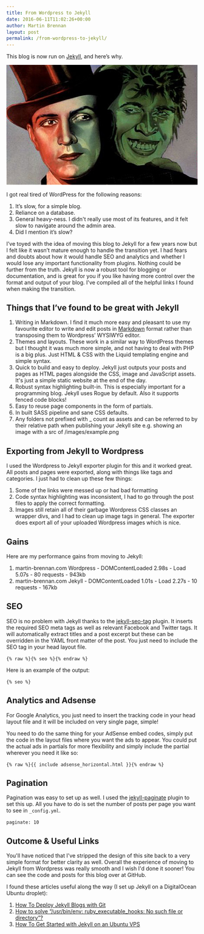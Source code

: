 ```yaml
---
title: From Wordpress to Jekyll
date: 2016-06-11T11:02:26+00:00
author: Martin Brennan
layout: post
permalink: /from-wordpress-to-jekyll/
---
```


This blog is now run on [Jekyll](https://jekyllrb.com/), and here’s why.

<img src="/images/jekyll-and-hyde.jpg" title="Jekyll" />

I got real tired of WordPress for the following reasons:

1. It’s slow, for a simple blog.
2. Reliance on a database.
3. General heavy-ness. I didn't really use most of its features, and it felt slow to navigate around the admin area.
4. Did I mention it’s slow?

I’ve toyed with the idea of moving this blog to Jekyll for a few years now but I felt like it wasn’t mature enough to handle the transition yet. I had fears and doubts about how it would handle SEO and analytics and whether I would lose any important functionality from plugins. Nothing could be further from the truth. Jekyll is now a robust tool for blogging or documentation, and is great for you if you like having more control over the format and output of your blog. I've compiled all of the helpful links I found when making the transition. <!--more-->

## Things that I’ve found to be great with Jekyll

1. Writing in Markdown. I find it much more easy and pleasant to use my favourite editor to write and edit posts in [Markdown](https://daringfireball.net/projects/markdown/) format rather than transposing them to Wordpress’ WYSIWYG editor.
2. Themes and layouts. These work in a similar way to WordPress themes but I thought it was much more simple, and not having to deal with PHP is a big plus. Just HTML & CSS with the Liquid templating engine and simple syntax.
3. Quick to build and easy to deploy. Jekyll just outputs your posts and pages as HTML pages alongside the CSS, image and JavaScript assets. It's just a simple static website at the end of the day.
4. Robust syntax highlighting built-in. This is especially important for a programming blog. Jekyll uses Rogue by default. Also it supports fenced code blocks!
5. Easy to reuse page components in the form of partials.
6. In built SASS pipeline and sane CSS defaults.
7. Any folders not prefixed with _ count as assets and can be referred to by their relative path when publishing your Jekyll site e.g. showing an image with a src of /images/example.png

## Exporting from Jekyll to Wordpress

I used the Wordpress to Jekyll exporter plugin for this and it worked great. All posts and pages were exported, along with things like tags and categories. I just had to clean up these few things:

1. Some of the links were messed up or had bad formatting
2. Code syntax highlighting was inconsistent, I had to go through the post files to apply the correct formatting.
3. Images still retain all of their garbage Wordpress CSS classes an wrapper divs, and I had to clean up image tags in general. The exporter does export all of your uploaded Wordpress images which is nice.

## Gains

Here are my performance gains from moving to Jekyll:

1. martin-brennan.com Wordpress - DOMContentLoaded 2.98s - Load 5.07s - 80 requests - 943kb
2. martin-brennan.com Jekyll    - DOMContentLoaded 1.01s - Load 2.27s - 10 requests - 167kb

## SEO

SEO is no problem with Jekyll thanks to the [jekyll-seo-tag](https://github.com/jekyll/jekyll-seo-tag) plugin. It inserts the required SEO meta tags as well as relevant Facebook and Twitter tags. It will automatically extract titles and a post excerpt but these can be overridden in the YAML front matter of the post. You just need to include the SEO tag in your head layout file.

```erb
{% raw %}{% seo %}{% endraw %}
```

Here is an example of the output:

```
{% seo %}
```

## Analytics and Adsense

For Google Analytics, you just need to insert the tracking code in your head layout file and it will be included on very single page, simple!

You need to do the same thing for your AdSense embed codes, simply put the code in the layout files where you want the ads to appear. You could put the actual ads in partials for more flexibility and simply include the partial wherever you need it like so:

```erb
{% raw %}{{ include adsense_horizontal.html }}{% endraw %}
```

## Pagination

Pagination was easy to set up as well. I used the [jekyll-paginate](https://github.com/jekyll/jekyll-paginate) plugin to set this up. All you have to do is set the number of posts per page you want to see in `_config.yml`.

```
paginate: 10
```

## Outcome & Useful Links

You'll have noticed that I've stripped the design of this site back to a very simple format for better clarity as well. Overall the experience of moving to Jekyll from Wordpress was really smooth and I wish I'd done it sooner! You can see the code and posts for this blog over at GitHub.

I found these articles useful along the way (I set up Jekyll on a DigitalOcean Ubuntu droplet):

1. [How To Deploy Jekyll Blogs with Git](https://www.digitalocean.com/community/tutorials/how-to-deploy-jekyll-blogs-with-git)
2. [How to solve “/usr/bin/env: ruby_executable_hooks: No such file or directory”?](http://stackoverflow.com/questions/26247926/how-to-solve-usr-bin-env-ruby-executable-hooks-no-such-file-or-directory)
3. [How To Get Started with Jekyll on an Ubuntu VPS](https://www.digitalocean.com/community/tutorials/how-to-get-started-with-jekyll-on-an-ubuntu-vps)
